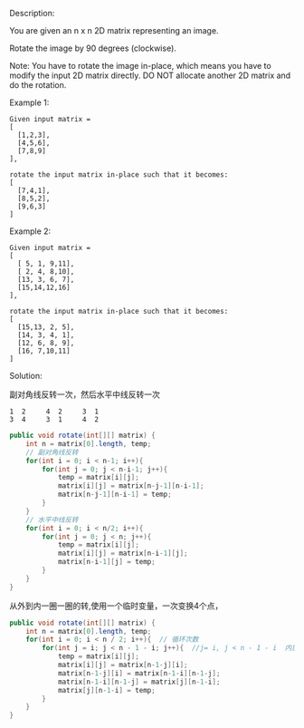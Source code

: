 Description:

You are given an n x n 2D matrix representing an image.

Rotate the image by 90 degrees (clockwise).

Note:
You have to rotate the image in-place, which means you have to modify the input 2D matrix directly. DO NOT allocate another 2D matrix and do the rotation.

Example 1:
```
Given input matrix = 
[
  [1,2,3],
  [4,5,6],
  [7,8,9]
],

rotate the input matrix in-place such that it becomes:
[
  [7,4,1],
  [8,5,2],
  [9,6,3]
]
```

Example 2:
```
Given input matrix =
[
  [ 5, 1, 9,11],
  [ 2, 4, 8,10],
  [13, 3, 6, 7],
  [15,14,12,16]
], 

rotate the input matrix in-place such that it becomes:
[
  [15,13, 2, 5],
  [14, 3, 4, 1],
  [12, 6, 8, 9],
  [16, 7,10,11]
]
```


Solution:

副对角线反转一次，然后水平中线反转一次
```
1  2     4  2     3  1
3  4     3  1     4  2
```

```java
public void rotate(int[][] matrix) {
    int n = matrix[0].length, temp;
    // 副对角线反转
    for(int i = 0; i < n-1; i++){
        for(int j = 0; j < n-i-1; j++){
            temp = matrix[i][j];
            matrix[i][j] = matrix[n-j-1][n-i-1];
            matrix[n-j-1][n-i-1] = temp;
        }
    }
    // 水平中线反转
    for(int i = 0; i < n/2; i++){
        for(int j = 0; j < n; j++){
            temp = matrix[i][j];
            matrix[i][j] = matrix[n-i-1][j];
            matrix[n-i-1][j] = temp;
        }
    }
}
```

从外到内一圈一圈的转,使用一个临时变量，一次变换4个点，

```java
public void rotate(int[][] matrix) {
    int n = matrix[0].length, temp;
    for(int i = 0; i < n / 2; i++){  // 循环次数
        for(int j = i; j < n - 1 - i; j++){  //j= i, j < n - 1 - i  内层
            temp = matrix[i][j];
            matrix[i][j] = matrix[n-1-j][i];
            matrix[n-1-j][i] = matrix[n-1-i][n-1-j];
            matrix[n-1-i][n-1-j] = matrix[j][n-1-i];
            matrix[j][n-1-i] = temp;
        }
    }
}
```
